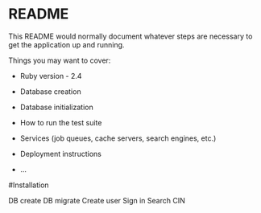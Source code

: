 # README

This README would normally document whatever steps are necessary to get the
application up and running.

Things you may want to cover:

* Ruby version - 2.4

* Database creation

* Database initialization

* How to run the test suite

* Services (job queues, cache servers, search engines, etc.)

* Deployment instructions

* ...

#Installation

DB create
DB migrate
Create user
Sign in
Search CIN